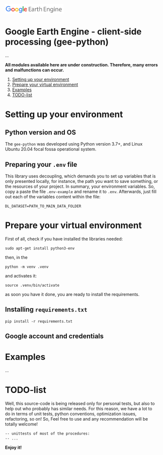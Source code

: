 <img src="pics/google-ee.png" width="192">

# Google Earth Engine - client-side processing (gee-python)
...

**All modules available here are under construction. Therefore, many errors and malfunctions can occur.**

1. [Setting up your environment](#1-Setting-up-your-environment)
2. [Prepare your virtual environment](#2-Prepare-your-virtual-environment)
3. [Examples ](#3-Examples)
4. [TODO-list](#4-TODO-list)

# Setting up your environment

## Python version and OS
The `gee-python` was developed using Python version 3.7+, and Linux Ubuntu 20.04 focal fossa operational system. 

## Preparing your `.env` file

This library uses decoupling, which demands you to set up variables that is only presented locally, for instance, the path you want to save something, or the resources of your project. In summary, your environment variables. So, copy a paste the file `.env-example` and rename it to `.env`. Afterwards, just fill out each of the variables content within the file:

```
DL_DATASET=PATH_TO_MAIN_DATA_FOLDER
```

# Prepare your virtual environment
First of all, check if you have installed the libraries needed:
```
sudo apt-get install python3-env
```
then, in the
```
python -m venv .venv
```
and activates it:
```
source .venv/bin/activate
```
as soon you have it done, you are ready to install the requirements.

## Installing `requirements.txt`
```
pip install -r requirements.txt
```

## Google account and credentials


# Examples 
...

# TODO-list
Well, this source-code is being released only for personal tests, but also to help out who probably has similar needs. For this reason, we have a lot to do in terms of unit tests, python conventions, optimization issues, refactoring, so on! So, Feel free to use and any recommendation will be totally welcome! 

```
-- unittests of most of the procedures:
-- ...
```

**Enjoy it!**  





